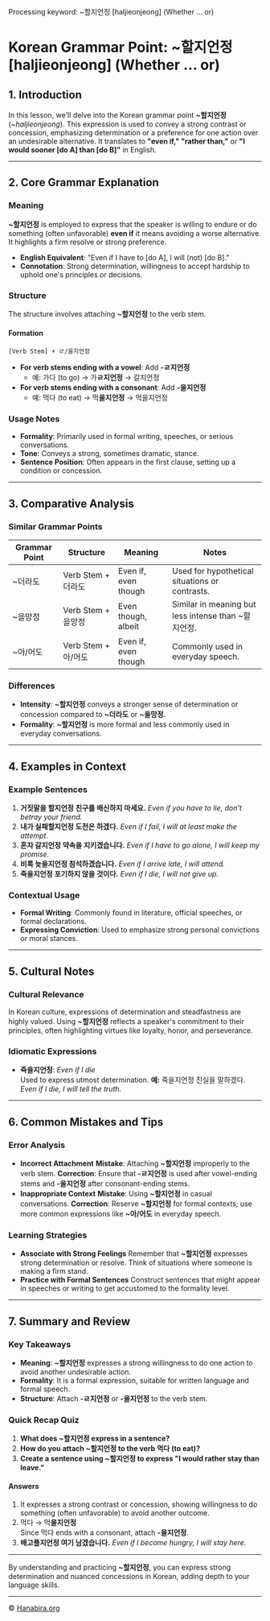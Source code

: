 Processing keyword: ~할지언정 [haljieonjeong] (Whether ... or)
# Korean Grammar Point: ~할지언정 [haljieonjeong] (Whether ... or)

## 1. Introduction
In this lesson, we'll delve into the Korean grammar point **~할지언정** (*~haljieonjeong*). This expression is used to convey a strong contrast or concession, emphasizing determination or a preference for one action over an undesirable alternative. It translates to **"even if," "rather than,"** or **"I would sooner [do A] than [do B]"** in English.

---
## 2. Core Grammar Explanation
### **Meaning**
**~할지언정** is employed to express that the speaker is willing to endure or do something (often unfavorable) **even if** it means avoiding a worse alternative. It highlights a firm resolve or strong preference.
- **English Equivalent**: "Even if I have to [do A], I will (not) [do B]."  
- **Connotation**: Strong determination, willingness to accept hardship to uphold one's principles or decisions.
### **Structure**
The structure involves attaching **~할지언정** to the verb stem.
#### **Formation**
```plaintext
[Verb Stem] + ㄹ/을지언정
```
- **For verb stems ending with a vowel**: Add **-ㄹ지언정**
  - 예: 가다 (to go) → 가**ㄹ지언정** → 갈지언정
- **For verb stems ending with a consonant**: Add **-을지언정**
  - 예: 먹다 (to eat) → 먹**을지언정** → 먹을지언정
### **Usage Notes**
- **Formality**: Primarily used in formal writing, speeches, or serious conversations.
- **Tone**: Conveys a strong, sometimes dramatic, stance.
- **Sentence Position**: Often appears in the first clause, setting up a condition or concession.
---
## 3. Comparative Analysis
### **Similar Grammar Points**
| Grammar Point | Structure              | Meaning                              | Notes                                      |
|---------------|------------------------|--------------------------------------|--------------------------------------------|
| ~더라도         | Verb Stem + 더라도       | Even if, even though                 | Used for hypothetical situations or contrasts. |
| ~을망정         | Verb Stem + 을망정       | Even though, albeit                  | Similar in meaning but less intense than ~할지언정.  |
| ~아/어도        | Verb Stem + 아/어도      | Even if, even though                 | Commonly used in everyday speech.           |
### **Differences**
- **Intensity**: **~할지언정** conveys a stronger sense of determination or concession compared to **~더라도** or **~을망정**.
- **Formality**: **~할지언정** is more formal and less commonly used in everyday conversations.
---
## 4. Examples in Context
### **Example Sentences**
1. **거짓말을 할지언정 친구를 배신하지 마세요.**
   *Even if you have to lie, don't betray your friend.*
2. **내가 실패할지언정 도전은 하겠다.**
   *Even if I fail, I will at least make the attempt.*
3. **혼자 갈지언정 약속을 지키겠습니다.**
   *Even if I have to go alone, I will keep my promise.*
4. **비록 늦을지언정 참석하겠습니다.**
   *Even if I arrive late, I will attend.*
5. **죽을지언정 포기하지 않을 것이다.**
   *Even if I die, I will not give up.*
### **Contextual Usage**
- **Formal Writing**: Commonly found in literature, official speeches, or formal declarations.
- **Expressing Conviction**: Used to emphasize strong personal convictions or moral stances.
---
## 5. Cultural Notes
### **Cultural Relevance**
In Korean culture, expressions of determination and steadfastness are highly valued. Using **~할지언정** reflects a speaker's commitment to their principles, often highlighting virtues like loyalty, honor, and perseverance.
### **Idiomatic Expressions**
- **죽을지언정**: *Even if I die*  
  Used to express utmost determination.
  **예:** 죽을지언정 진실을 말하겠다.  
  *Even if I die, I will tell the truth.*
---
## 6. Common Mistakes and Tips
### **Error Analysis**
- **Incorrect Attachment**
  **Mistake**: Attaching **~할지언정** improperly to the verb stem.
  **Correction**: Ensure that **-ㄹ지언정** is used after vowel-ending stems and **-을지언정** after consonant-ending stems.
- **Inappropriate Context**
  **Mistake**: Using **~할지언정** in casual conversations.
  **Correction**: Reserve **~할지언정** for formal contexts; use more common expressions like **~아/어도** in everyday speech.
### **Learning Strategies**
- **Associate with Strong Feelings**
  Remember that **~할지언정** expresses strong determination or resolve. Think of situations where someone is making a firm stand.
- **Practice with Formal Sentences**
  Construct sentences that might appear in speeches or writing to get accustomed to the formality level.
---
## 7. Summary and Review
### **Key Takeaways**
- **Meaning**: **~할지언정** expresses a strong willingness to do one action to avoid another undesirable action.
- **Formality**: It is a formal expression, suitable for written language and formal speech.
- **Structure**: Attach **-ㄹ지언정** or **-을지언정** to the verb stem.
### **Quick Recap Quiz**
1. **What does ~할지언정 express in a sentence?**
2. **How do you attach ~할지언정 to the verb 먹다 (to eat)?**
3. **Create a sentence using ~할지언정 to express "I would rather stay than leave."**
#### **Answers**
1. It expresses a strong contrast or concession, showing willingness to do something (often unfavorable) to avoid another outcome.
2. 먹다 → 먹**을지언정**  
   Since 먹다 ends with a consonant, attach **-을지언정**.
3. **배고플지언정 여기 남겠습니다.**
   *Even if I become hungry, I will stay here.*
---
By understanding and practicing **~할지언정**, you can express strong determination and nuanced concessions in Korean, adding depth to your language skills.

---
© [Hanabira.org](https://hanabira.org)
